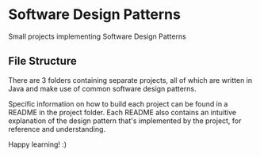 # Software Design Patterns
Small projects implementing Software Design Patterns

## File Structure
There are 3 folders containing separate projects, all of which are written in Java and make use of common software design patterns. 

Specific information on how to build each project can be found in a README in the project folder. Each README also contains an intuitive explanation of the design pattern that's implemented by the project, for reference and understanding. 

Happy learning! :) 

